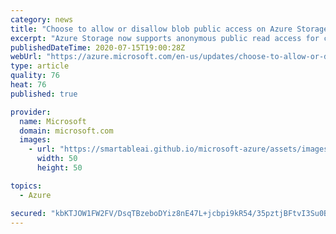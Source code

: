 ```yaml
---
category: news
title: "Choose to allow or disallow blob public access on Azure Storage accounts"
excerpt: "Azure Storage now supports anonymous public read access for containers and blobs. Learn more about how to evaluate anonymous access to your data."
publishedDateTime: 2020-07-15T19:00:28Z
webUrl: "https://azure.microsoft.com/en-us/updates/choose-to-allow-or-disallow-blob-public-access-on-azure-storage-accounts/"
type: article
quality: 76
heat: 76
published: true

provider:
  name: Microsoft
  domain: microsoft.com
  images:
    - url: "https://smartableai.github.io/microsoft-azure/assets/images/organizations/microsoft.com-50x50.jpg"
      width: 50
      height: 50

topics:
  - Azure

secured: "kbKTJOW1FW2FV/DsqTBzeboDYiz8nE47L+jcbpi9kR54/35pztjBFtvI3Su0BKuiF0oyqMedmsFzlqSU0e7/MbvQu4ylZQ7P7T4aWJOx/51hWv1jb0Z3LgfTRpuWz+rW0mnVCKqZ9njqkI9UpKjV6Vu8rL5jt9iQnpYq0BKIkOGtDJFTDeYj3+nAXBqbq15LBtqIUlXxJz0YYQw4mN1TKf29l6JS81gxexXqYNF0bvQL4ImWYSrH9KPfSfI1RcP12AgzKn20kDNAoPK8nniyw0GoHmd6LVFJilrBUzqId+7bpSbg9zCsmAZc4YOo2ilIfzE3hFVLy6d7x+TDRa0ulQ==;E94Tjq/cDBh3EumnGKtXSg=="
---
```


